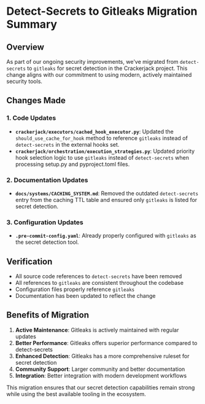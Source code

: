 # Detect-Secrets to Gitleaks Migration Summary

## Overview
As part of our ongoing security improvements, we've migrated from `detect-secrets` to `gitleaks` for secret detection in the Crackerjack project. This change aligns with our commitment to using modern, actively maintained security tools.

## Changes Made

### 1. Code Updates
- **`crackerjack/executors/cached_hook_executor.py`**: Updated the `should_use_cache_for_hook` method to reference `gitleaks` instead of `detect-secrets` in the external hooks set.
- **`crackerjack/orchestration/execution_strategies.py`**: Updated priority hook selection logic to use `gitleaks` instead of `detect-secrets` when processing setup.py and pyproject.toml files.

### 2. Documentation Updates
- **`docs/systems/CACHING_SYSTEM.md`**: Removed the outdated `detect-secrets` entry from the caching TTL table and ensured only `gitleaks` is listed for secret detection.

### 3. Configuration Updates
- **`.pre-commit-config.yaml`**: Already properly configured with `gitleaks` as the secret detection tool.

## Verification
- All source code references to `detect-secrets` have been removed
- All references to `gitleaks` are consistent throughout the codebase
- Configuration files properly reference `gitleaks`
- Documentation has been updated to reflect the change

## Benefits of Migration
1. **Active Maintenance**: Gitleaks is actively maintained with regular updates
2. **Better Performance**: Gitleaks offers superior performance compared to detect-secrets
3. **Enhanced Detection**: Gitleaks has a more comprehensive ruleset for secret detection
4. **Community Support**: Larger community and better documentation
5. **Integration**: Better integration with modern development workflows

This migration ensures that our secret detection capabilities remain strong while using the best available tooling in the ecosystem.
